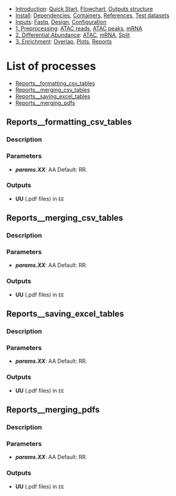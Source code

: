 

* [Introduction](/README.md): [Quick Start](/docs/1_Intro/Quick_start.md), [Flowchart](/docs/1_Intro/Flowchart.md), [Outputs structure](/docs/1_Intro/Outputs_structure.md)
* [Install](/docs/2_Install/2_Install.md): [Dependencies](/docs/2_Install/Dependencies.md), [Containers](/docs/2_Install/Containers.md), [References](/docs/2_Install/References.md), [Test datasets](/docs/2_Install/Test_datasets.md)
* [Inputs](/docs/3_Inputs/3_Inputs.md): [Fastq](/docs/3_Inputs/Fastq.md), [Design](/docs/3_Inputs/Design.md), [Configuration](/docs/3_Inputs/Configuration.md)
* [1. Preprocessing](/docs/4_Prepro/4_Prepro.md): [ATAC reads](/docs/4_Prepro/ATAC_reads.md), [ATAC peaks](/docs/4_Prepro/ATAC_peaks.md), [mRNA](/docs/4_Prepro/mRNA.md)
* [2. Differential Abundance](/docs/5_DA/5_DA.md): [ATAC](/docs/5_DA/DA_ATAC.md), [mRNA](/docs/5_DA/DA_mRNA.md), [Split](/docs/5_DA/Split.md)
* [3. Enrichment](/docs/6_Enrich/6_Enrich.md): [Overlap](/docs/6_Enrich/Overlap.md), [Plots](/docs/6_Enrich/Plots.md), [Reports](/docs/6_Enrich/Reports.md)

[](END_OF_MENU)


# List of processes

  - [Reports__formatting_csv_tables](#Reports__formatting_csv_tables)
  - [Reports__merging_csv_tables](#Reports__merging_csv_tables)
  - [Reports__saving_excel_tables](#Reports__saving_excel_tables)
  - [Reports__merging_pdfs](#Reports__merging_pdfs)



## Reports__formatting_csv_tables

### Description

### Parameters
- **_params.XX_**: AA Default: RR.

### Outputs
- **UU** (.pdf files) in `EE`


## Reports__merging_csv_tables

### Description

### Parameters
- **_params.XX_**: AA Default: RR.

### Outputs
- **UU** (.pdf files) in `EE`


## Reports__saving_excel_tables

### Description

### Parameters
- **_params.XX_**: AA Default: RR.

### Outputs
- **UU** (.pdf files) in `EE`


## Reports__merging_pdfs

### Description

### Parameters
- **_params.XX_**: AA Default: RR.

### Outputs
- **UU** (.pdf files) in `EE`



